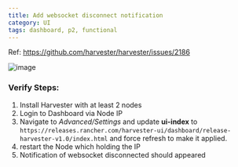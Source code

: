 ```yaml
---
title: Add websocket disconnect notification
category: UI
tags: dashboard, p2, functional
---
```

Ref: https://github.com/harvester/harvester/issues/2186

![image](https://user-images.githubusercontent.com/5169694/177529443-a9478e33-a955-4b48-8485-ab6eabbf3824.png)


### Verify Steps:
1. Install Harvester with at least 2 nodes
1. Login to Dashboard via Node IP
1. Navigate to _Advanced/Settings_ and update **ui-index** to `https://releases.rancher.com/harvester-ui/dashboard/release-harvester-v1.0/index.html` and force refresh to make it applied.
1. restart the Node which holding the IP
1. Notification of websocket disconnected should appeared
